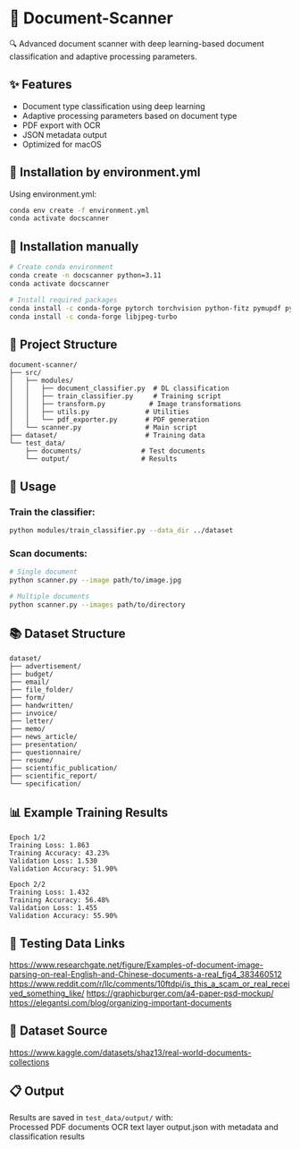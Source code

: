 # 📄 Document-Scanner

🔍 Advanced document scanner with deep learning-based document classification and adaptive processing parameters.

## ✨ Features

- Document type classification using deep learning
- Adaptive processing parameters based on document type
- PDF export with OCR
- JSON metadata output
- Optimized for macOS

## 🔧 Installation by environment.yml

Using environment.yml:

```bash
conda env create -f environment.yml
conda activate docscanner
```

## 🔧 Installation manually

```bash
# Create conda environment
conda create -n docscanner python=3.11
conda activate docscanner

# Install required packages
conda install -c conda-forge pytorch torchvision python-fitz pymupdf pytesseract fpdf2 opencv matplotlib pillow numpy
conda install -c conda-forge libjpeg-turbo
```

## 📁 Project Structure

```
document-scanner/
├── src/
│   ├── modules/
│   │   ├── document_classifier.py  # DL classification
│   │   ├── train_classifier.py     # Training script
│   │   ├── transform.py           # Image transformations
│   │   ├── utils.py              # Utilities
│   │   └── pdf_exporter.py       # PDF generation
│   └── scanner.py                # Main script
├── dataset/                      # Training data
└── test_data/
    ├── documents/               # Test documents
    └── output/                  # Results
```

## 🚀 Usage

### Train the classifier:

```bash
python modules/train_classifier.py --data_dir ../dataset
```

### Scan documents:

```bash
# Single document
python scanner.py --image path/to/image.jpg

# Multiple documents
python scanner.py --images path/to/directory
```

## 📚 Dataset Structure

```
dataset/
├── advertisement/
├── budget/
├── email/
├── file_folder/
├── form/
├── handwritten/
├── invoice/
├── letter/
├── memo/
├── news_article/
├── presentation/
├── questionnaire/
├── resume/
├── scientific_publication/
├── scientific_report/
└── specification/
```

## 📊 Example Training Results

```
Epoch 1/2
Training Loss: 1.863
Training Accuracy: 43.23%
Validation Loss: 1.530
Validation Accuracy: 51.90%

Epoch 2/2
Training Loss: 1.432
Training Accuracy: 56.48%
Validation Loss: 1.455
Validation Accuracy: 55.90%
```

## 🔗 Testing Data Links

https://www.researchgate.net/figure/Examples-of-document-image-parsing-on-real-English-and-Chinese-documents-a-real_fig4_383460512
https://www.reddit.com/r/llc/comments/10ftdpi/is_this_a_scam_or_real_received_something_like/
https://graphicburger.com/a4-paper-psd-mockup/
https://elegantsi.com/blog/organizing-important-documents

## 💾 Dataset Source

https://www.kaggle.com/datasets/shaz13/real-world-documents-collections

## 📋 Output

Results are saved in `test_data/output/` with:</br>
Processed PDF documents
OCR text layer
output.json with metadata and classification results
